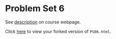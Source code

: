 # Problem Set 6

See [description](https://pgong18.github.io/STAT495/#problem_set_6) on course webpage.

Click [here](http://htmlpreview.github.io/?https://github.com/pgong18/PS06/blob/master/PS06.html) to view your forked version of `PS06.html`.
